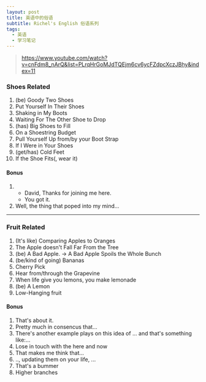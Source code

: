 ```yaml
---
layout: post
title: 英语中的俗语
subtitle: Richel's English 俗语系列
tags:
  - 英语
  - 学习笔记
---
```


> https://www.youtube.com/watch?v=cnFdm8_nArQ&list=PLrqHrGoMJdTQEjm6cv6ycFZdpcXczJBhy&index=11  


### Shoes Related
1. (be) Goody Two Shoes
2. Put Yourself In Their Shoes
3. Shaking in My Boots
4. Waiting For The Other Shoe to Drop
5. (has) Big Shoes to Fill
6. On a Shoestring Budget
7. Pull Yourself Up from/by your Boot Strap
8. If I Were in Your Shoes
9. (get/has) Cold Feet
10. If the Shoe Fits(, wear it)  

#### Bonus
1. - David, Thanks for joining me here.
   - You got it.
2. Well, the thing that poped into my mind...  

---

### Fruit Related
1. (It's like) Comparing Apples to Oranges
2. The Apple doesn't Fall Far From the Tree
3. (be) A Bad Apple. -> A Bad Apple Spoils the Whole Bunch
4. (be/kind of going) Bananas
5. Cherry Pick
6. Hear from/through the Grapevine
7. When life give you lemons, you make lemonade
8. (be) A Lemon
9. Low-Hanging fruit  


#### Bonus
1. That's about it.
2. Pretty much in consencus that...
3. There's another example plays on this idea of ... and that's something like:...
4. Lose in touch with the here and now
5. That makes me think that...
6. .., updating them on your life, ...
7. That's a bummer
8. Higher branches